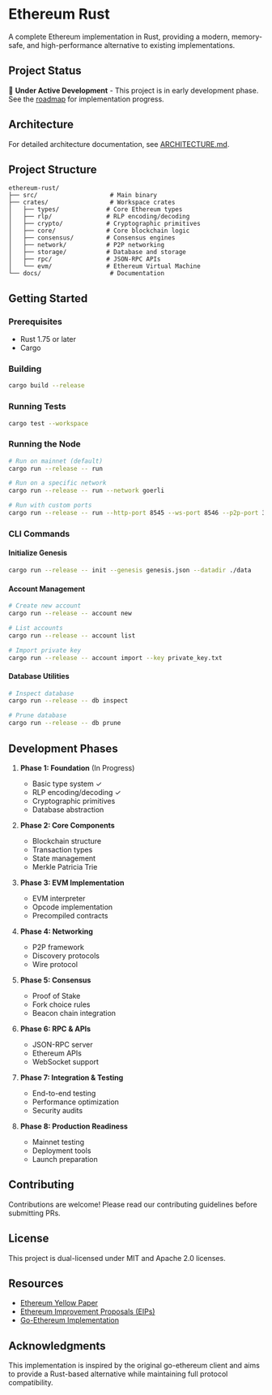 # Ethereum Rust

A complete Ethereum implementation in Rust, providing a modern, memory-safe, and high-performance alternative to existing implementations.

## Project Status

🚧 **Under Active Development** - This project is in early development phase. See the [roadmap](docs/ROADMAP.md) for implementation progress.

## Architecture

For detailed architecture documentation, see [ARCHITECTURE.md](docs/ARCHITECTURE.md).

## Project Structure

```
ethereum-rust/
├── src/                    # Main binary
├── crates/                 # Workspace crates
│   ├── types/             # Core Ethereum types
│   ├── rlp/               # RLP encoding/decoding
│   ├── crypto/            # Cryptographic primitives
│   ├── core/              # Core blockchain logic
│   ├── consensus/         # Consensus engines
│   ├── network/           # P2P networking
│   ├── storage/           # Database and storage
│   ├── rpc/               # JSON-RPC APIs
│   └── evm/               # Ethereum Virtual Machine
└── docs/                   # Documentation
```

## Getting Started

### Prerequisites

- Rust 1.75 or later
- Cargo

### Building

```bash
cargo build --release
```

### Running Tests

```bash
cargo test --workspace
```

### Running the Node

```bash
# Run on mainnet (default)
cargo run --release -- run

# Run on a specific network
cargo run --release -- run --network goerli

# Run with custom ports
cargo run --release -- run --http-port 8545 --ws-port 8546 --p2p-port 30303
```

### CLI Commands

#### Initialize Genesis

```bash
cargo run --release -- init --genesis genesis.json --datadir ./data
```

#### Account Management

```bash
# Create new account
cargo run --release -- account new

# List accounts
cargo run --release -- account list

# Import private key
cargo run --release -- account import --key private_key.txt
```

#### Database Utilities

```bash
# Inspect database
cargo run --release -- db inspect

# Prune database
cargo run --release -- db prune
```

## Development Phases

1. **Phase 1: Foundation** (In Progress)
   - Basic type system ✓
   - RLP encoding/decoding ✓
   - Cryptographic primitives
   - Database abstraction

2. **Phase 2: Core Components**
   - Blockchain structure
   - Transaction types
   - State management
   - Merkle Patricia Trie

3. **Phase 3: EVM Implementation**
   - EVM interpreter
   - Opcode implementation
   - Precompiled contracts

4. **Phase 4: Networking**
   - P2P framework
   - Discovery protocols
   - Wire protocol

5. **Phase 5: Consensus**
   - Proof of Stake
   - Fork choice rules
   - Beacon chain integration

6. **Phase 6: RPC & APIs**
   - JSON-RPC server
   - Ethereum APIs
   - WebSocket support

7. **Phase 7: Integration & Testing**
   - End-to-end testing
   - Performance optimization
   - Security audits

8. **Phase 8: Production Readiness**
   - Mainnet testing
   - Deployment tools
   - Launch preparation

## Contributing

Contributions are welcome! Please read our contributing guidelines before submitting PRs.

## License

This project is dual-licensed under MIT and Apache 2.0 licenses.

## Resources

- [Ethereum Yellow Paper](https://ethereum.github.io/yellowpaper/paper.pdf)
- [Ethereum Improvement Proposals (EIPs)](https://eips.ethereum.org/)
- [Go-Ethereum Implementation](https://github.com/ethereum/go-ethereum)

## Acknowledgments

This implementation is inspired by the original go-ethereum client and aims to provide a Rust-based alternative while maintaining full protocol compatibility.